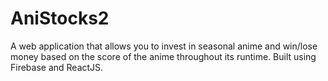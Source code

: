 # AniStocks2

A web application that allows you to invest in seasonal anime and win/lose money based on the score of the anime throughout its runtime. Built using Firebase and ReactJS. 
